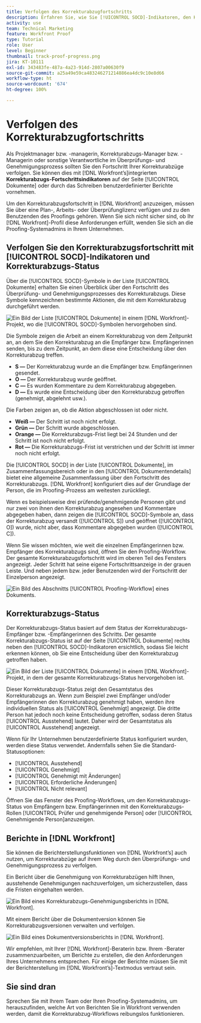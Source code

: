 ```yaml
---
title: Verfolgen des Korrekturabzugfortschritts
description: Erfahren Sie, wie Sie [!UICONTROL SOCD]-Indikatoren, den Korrekturabzugsfortschritt und Berichte verwenden können, um den Fortschritt eines Korrekturabzugs in [!DNL  Workfront]zu verfolgen.
activity: use
team: Technical Marketing
feature: Workfront Proof
type: Tutorial
role: User
level: Beginner
thumbnail: track-proof-progress.png
jira: KT-10111
exl-id: 343483fe-487a-4a23-914d-2807a00630f9
source-git-commit: a25a49e59ca483246271214886ea4dc9c10e8d66
workflow-type: ht
source-wordcount: '674'
ht-degree: 100%

---
```


# Verfolgen des Korrekturabzugfortschritts

Als Projektmanager bzw. -managerin, Korrekturabzugs-Manager bzw. -Managerin oder sonstige Verantwortliche im Überprüfungs- und Genehmigungsprozess sollten Sie den Fortschritt Ihrer Korrekturabzüge verfolgen. Sie können dies mit [!DNL Workfront’s]integrierten **Korrekturabzugs-Fortschrittsindikatoren** auf der Seite [!UICONTROL Dokumente] oder durch das Schreiben benutzerdefinierter Berichte vornehmen.

Um den Korrekturabzugsfortschritt in [!DNL Workfront] anzuzeigen, müssen Sie über eine Plan-, Arbeits- oder Überprüfunglizenz verfügen und zu den Benutzenden des Proofings gehören. Wenn Sie sich nicht sicher sind, ob Ihr [!DNL Workfront]-Profil diese Anforderungen erfüllt, wenden Sie sich an die Proofing-Systemadmins in Ihrem Unternehmen.

## Verfolgen Sie den Korrekturabzugsfortschritt mit [!UICONTROL SOCD]-Indikatoren und Korrekturabzugs-Status

Über die [!UICONTROL SOCD]-Symbole in der Liste [!UICONTROL Dokumente] erhalten Sie einen Überblick über den Fortschritt des Überprüfung- und Genehmigungsprozesses des Korrekturabzugs. Diese Symbole kennzeichnen bestimmte Aktionen, die mit dem Korrekturabzug durchgeführt werden.

![Ein Bild der Liste [!UICONTROL Dokumente] in einem [!DNL  Workfront]-Projekt, wo die [!UICONTROL SOCD]-Symbolen hervorgehoben sind.](assets/manage-proofs-socd.png)

Die Symbole zeigen die Arbeit an einem Korrekturabzug von dem Zeitpunkt an, an dem Sie den Korrekturabzug an die Empfänger bzw. Empfängerinnen senden, bis zu dem Zeitpunkt, an dem diese eine Entscheidung über den Korrekturabzug treffen.

* **S —** Der Korrekturabzug wurde an die Empfänger bzw. Empfängerinnen gesendet.
* **O —** Der Korrekturabzug wurde geöffnet.
* **C —** Es wurden Kommentare zu dem Korrekturabzug abgegeben.
* **D —** Es wurde eine Entscheidung über den Korrekturabzug getroffen (genehmigt, abgelehnt usw.).

Die Farben zeigen an, ob die Aktion abgeschlossen ist oder nicht.

* **Weiß —** Der Schritt ist noch nicht erfolgt.
* **Grün —** Der Schritt wurde abgeschlossen.
* **Orange —** Die Korrekturabzugs-Frist liegt bei 24 Stunden und der Schritt ist noch nicht erfolgt.
* **Rot —** Die Korrekturabzugs-Frist ist verstrichen und der Schritt ist immer noch nicht erfolgt.

Die [!UICONTROL SOCD] in der Liste [!UICONTROL Dokumente], im Zusammenfassungsbereich oder in den [!UICONTROL Dokumentendetails] bietet eine allgemeine Zusammenfassung über den Fortschritt des Korrekturabzugs. [!DNL Workfront] konfiguriert dies auf der Grundlage der Person, die im Proofing-Prozess am weitesten zurückliegt.

Wenn es beispielsweise drei prüfende/genehmigende Personen gibt und nur zwei von ihnen den Korrekturabzug angesehen und Kommentare abgegeben haben, dann zeigen die [!UICONTROL SOCD]-Symbole an, dass der Korrekturabzug versandt ([!UICONTROL S]) und geöffnet ([!UICONTROL O]) wurde, nicht aber, dass Kommentare abgegeben wurden ([!UICONTROL C]).

Wenn Sie wissen möchten, wie weit die einzelnen Empfängerinnen bzw. Empfänger des Korrekturabzugs sind, öffnen Sie den Proofing-Workflow. Der gesamte Korrekturabzugsfortschritt wird im oberen Teil des Fensters angezeigt. Jeder Schritt hat seine eigene Fortschrittsanzeige in der grauen Leiste.  Und neben jedem bzw. jeder Benutzenden wird der Fortschritt der Einzelperson angezeigt.

![Ein Bild des Abschnitts [!UICONTROL Proofing-Workflow] eines Dokuments.](assets/manage-proofs-socd-in-proofing-workflow-window.png)

## Korrekturabzugs-Status

Der Korrekturabzugs-Status basiert auf dem Status der Korrekturabzugs-Empfänger bzw. -Empfängerinnen des Schritts. Der gesamte Korrekturabzugs-Status ist auf der Seite [!UICONTROL Dokumente] rechts neben den [!UICONTROL SOCD]-Indikatoren ersichtlich, sodass Sie leicht erkennen können, ob Sie eine Entscheidung über den Korrekturabzug getroffen haben.

![Ein Bild der Liste [!UICONTROL Dokumente] in einem [!DNL  Workfront]-Projekt, in dem der gesamte Korrekturabzugs-Status hervorgehoben ist.](assets/manage-proofs-overall-status.png)

Dieser Korrekturabzugs-Status zeigt den Gesamtstatus des Korrekturabzugs an. Wenn zum Beispiel zwei Empfänger und/oder Empfängerinnen den Korrekturabzug genehmigt haben, werden ihre individuellen Status als [!UICONTROL Genehmigt] angezeigt. Die dritte Person hat jedoch noch keine Entscheidung getroffen, sodass deren Status [!UICONTROL Ausstehend] lautet. Daher wird der Gesamtstatus als [!UICONTROL Ausstehend] angezeigt.

Wenn für Ihr Unternehmen benutzerdefinierte Status konfiguriert wurden, werden diese Status verwendet. Andernfalls sehen Sie die Standard-Statusoptionen:

* [!UICONTROL Ausstehend]
* [!UICONTROL Genehmigt]
* [!UICONTROL Genehmigt mit Änderungen]
* [!UICONTROL Erforderliche Änderungen]
* [!UICONTROL Nicht relevant]

Öffnen Sie das Fenster des Proofing-Workflows, um den Korrekturabzugs-Status von Empfängern bzw. Empfängerinnen mit den Korrekturabzugs-Rollen [!UICONTROL Prüfer und genehmigende Person] oder [!UICONTROL Genehmigende Person]anzuzeigen.

## Berichte in [!DNL Workfront]

Sie können die Berichterstellungsfunktionen von [!DNL Workfront’s] auch nutzen, um Korrekturabzüge auf ihrem Weg durch den Überprüfungs- und Genehmigungsprozess zu verfolgen.

Ein Bericht über die Genehmigung von Korrekturabzügen hilft Ihnen, ausstehende Genehmigungen nachzuverfolgen, um sicherzustellen, dass die Fristen eingehalten werden.

![Ein Bild eines Korrekturabzugs-Genehmigungsberichts in [!DNL  Workfront].](assets/proof-approval-report.png)

Mit einem Bericht über die Dokumentversion können Sie Korrekturabzugsversionen verwalten und verfolgen.

![Ein Bild eines Dokumentversionsberichts in [!DNL  Workfront].](assets/document-version-report.png)

Wir empfehlen, mit Ihrer [!DNL Workfront]-Beraterin bzw. Ihrem -Berater zusammenzuarbeiten, um Berichte zu erstellen, die den Anforderungen Ihres Unternehmens entsprechen. Für einige der Berichte müssen Sie mit der Berichterstellung im [!DNL Workfront’s]-Textmodus vertraut sein.

## Sie sind dran

Sprechen Sie mit Ihrem Team oder Ihren Proofing-Systemadmins, um herauszufinden, welche Art von Berichten Sie in Workfront verwenden werden, damit die Korrekturabzug-Workflows reibungslos funktionieren.

<!--
### Learn more
* Learn to create reports in [!DNL Workfront] with the Basic Report Creation course.
* View progress and status of a proof
* View activity on a proof within [!DNL Workfront]
-->
